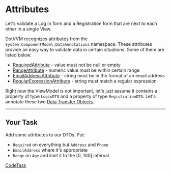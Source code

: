 ﻿# Attributes

Let's validate a Log In form and a Registration form that are next to each other in a single View.

DotVVM recognizes attributes from the `System.ComponentModel.DataAnnotations` namespace. These attributes provide an easy way to validate data in certain situations. Some of them are listed below.

- [RequiredAttribute] - value must not be null or empty
- [RangeAttribute] - numeric value must be within certain range
- [EmailAddressAttribute] - string must be in the format of an email address
- [RegularExpressionAttribute] - string must match a regular expression

Right now the ViewModel is not important, let's just assume it contains a property of type `LoginDTO` and a property of type `RegistrationDTO`. Let's annotate these two [Data Transfer Objects][dto].

---

## Your Task

Add some attributes to our DTOs. Put:

- `Required` on everything but `Address` and `Phone`
- `EmailAddress` where it's appropriate
- `Range` on `Age` and limit it to the [0, 100] interval

[facade]: https://en.wikipedia.org/wiki/Facade_pattern
[dto]: https://en.wikipedia.org/wiki/Data_transfer_object
[RequiredAttribute]: https://docs.microsoft.com/en-us/dotnet/api/system.componentmodel.dataannotations.requiredattribute
[RangeAttribute]: https://docs.microsoft.com/en-us/dotnet/api/system.componentmodel.dataannotations.rangeattribute
[EmailAddressAttribute]: https://docs.microsoft.com/en-us/dotnet/api/system.componentmodel.dataannotations.emailaddressattribute
[RegularExpressionAttribute]: https://docs.microsoft.com/en-us/dotnet/api/system.componentmodel.dataannotations.regularexpressionattribute

[CodeTask](/resources/validation/dto.csharp.csx)
